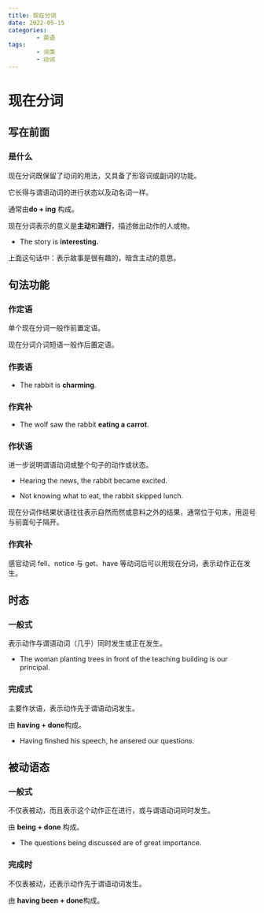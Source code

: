 ```yaml
---
title: 现在分词
date: 2022-05-15
categories:
        - 英语
tags:
        - 词类
        - 动词
---
```


# 现在分词

## 写在前面

### 是什么

现在分词既保留了动词的用法，又具备了形容词或副词的功能。

它长得与谓语动词的进行状态以及动名词一样。

通常由**do + ing** 构成。

现在分词表示的意义是**主动**和**进行**，描述做出动作的人或物。

- The story is **interesting.**

上面这句话中：表示故事是很有趣的，暗含主动的意思。

## 句法功能

### 作定语

单个现在分词一般作前置定语。

现在分词介词短语一般作后置定语。

### 作表语

- The rabbit is **charming**.

### 作宾补

- The wolf saw the rabbit **eating a carrot**.

### 作状语

进一步说明谓语动词或整个句子的动作或状态。

- Hearing the news, the rabbit became excited.

- Not knowing what to eat, the rabbit skipped lunch.

现在分词作结果状语往往表示自然而然或意料之外的结果，通常位于句末，用逗号与前面句子隔开。

### 作宾补

感官动词 fell、notice 与 get、have 等动词后可以用现在分词，表示动作正在发生。

## 时态

### 一般式

表示动作与谓语动词（几乎）同时发生或正在发生。

- The woman planting trees in front of the teaching building is our principal.

### 完成式

主要作状语，表示动作先于谓语动词发生。

由 **having + done**构成。

- Having finshed his speech, he ansered our questions.

## 被动语态

### 一般式

不仅表被动，而且表示这个动作正在进行，或与谓语动词同时发生。

由 **being + done** 构成。

- The questions being discussed are of great importance.

### 完成时

不仅表被动，还表示动作先于谓语动词发生。

由 **having been + done**构成。
